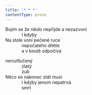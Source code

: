 ```yaml
---
title: '* * *'
contentType: prose
---
```


<section>

Bojím se že nikdo nepřijde a nezazvoní  
             I kdyby  
Na stole voní pečené ruce  
             nepočatého dítěte  
             a v koutě odpočívá

neroztlučený  
             zlatý  
             zub  
Něco se nakonec stát musí  
             I kdyby jenom nepatrná  
             smrt

</section>
